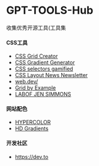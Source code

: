 # GPT-TOOLS-Hub
收集优秀开源工具(工具集
#### CSS工具
- [CSS Grid Creator](https://github.com/Weedshaker/cssGridLayout)
- [CSS Gradient Generator](https://blankhtml.com/css-gradient/)
- [CSS selectors gamified](https://flukeout.github.io/)
- [CSS Layout News Newsletter](https://csslayout.news/)
- [web.dev/](https://web.dev/learn/css/)
- [Grid by Example](https://gridbyexample.com/)
- [LABOF JEN SIMMONS](https://labs.jensimmons.com/)
#### 网站配色
- [HYPERCOLOR](https://github.com/jordihales/hypercolor)
- [HD Gradients](https://gradient.style/#type=linear&space=oklab&linear_named_angle=to+right&linear_angle=90&stops=%7B%22kind%22%3A%22stop%22%2C%22color%22%3A%22oklch%2870%25+0.5+340%29%22%2C%22auto%22%3A%220%22%2C%22position1%22%3A%220%22%2C%22position2%22%3A%220%22%7D&stops=%7B%22kind%22%3A%22hint%22%2C%22auto%22%3A%2250%22%2C%22percentage%22%3A%2250%22%7D&stops=%7B%22kind%22%3A%22stop%22%2C%22color%22%3A%22oklch%2890%25+0.5+200%29%22%2C%22auto%22%3A%22100%22%2C%22position1%22%3A%22100%22%2C%22position2%22%3A%22100%22%7D)
#### 开发社区
- https://dev.to